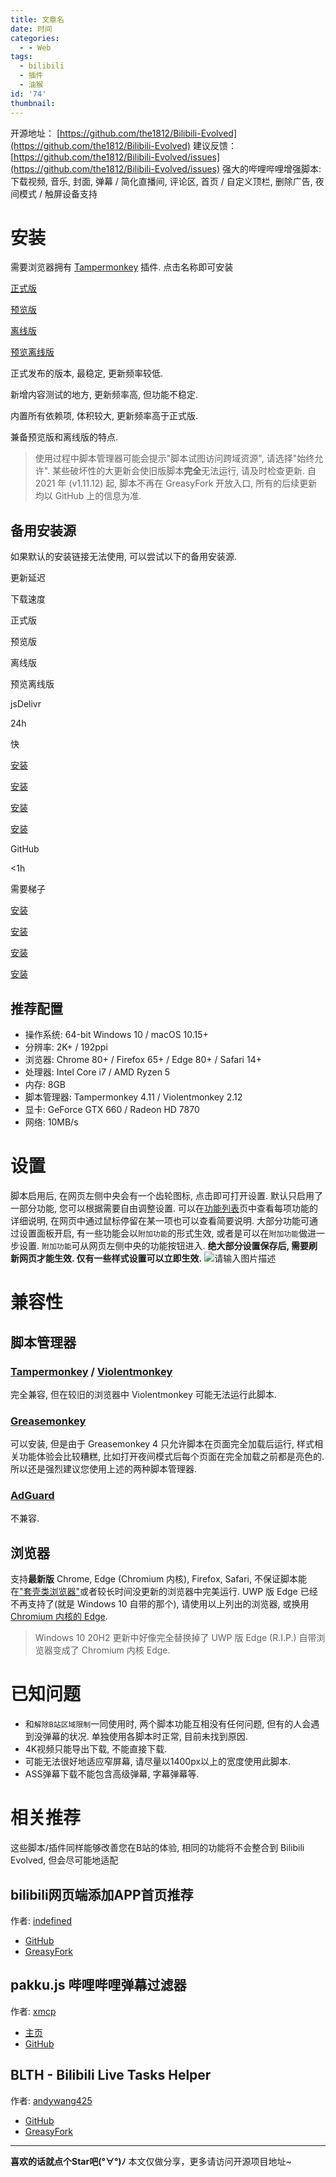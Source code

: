 ```yaml
---
title: 文章名
date: 时间
categories:
  - - Web
tags:
  - bilibili
  - 插件
  - 油猴
id: '74'
thumbnail:
---
```



开源地址： [https://github.com/the1812/Bilibili-Evolved](https://github.com/the1812/Bilibili-Evolved) 建议反馈： [https://github.com/the1812/Bilibili-Evolved/issues](https://github.com/the1812/Bilibili-Evolved/issues) 强大的哔哩哔哩增强脚本: 下载视频, 音乐, 封面, 弹幕 / 简化直播间, 评论区, 首页 / 自定义顶栏, 删除广告, 夜间模式 / 触屏设备支持

# 安装

需要浏览器拥有 [Tampermonkey](https://tampermonkey.net/) 插件. 点击名称即可安装

[正式版](https://cdn.jsdelivr.net/gh/the1812/Bilibili-Evolved@master/bilibili-evolved.user.js)

[预览版](https://cdn.jsdelivr.net/gh/the1812/Bilibili-Evolved@preview/bilibili-evolved.preview.user.js)

[离线版](https://cdn.jsdelivr.net/gh/the1812/Bilibili-Evolved@master/bilibili-evolved.offline.user.js)

[预览离线版](https://cdn.jsdelivr.net/gh/the1812/Bilibili-Evolved@preview/bilibili-evolved.preview-offline.user.js)

正式发布的版本, 最稳定, 更新频率较低.

新增内容测试的地方, 更新频率高, 但功能不稳定.

内置所有依赖项, 体积较大, 更新频率高于正式版.

兼备预览版和离线版的特点.

> 使用过程中脚本管理器可能会提示"脚本试图访问跨域资源", 请选择"始终允许". 某些破坏性的大更新会使旧版脚本**完全**无法运行, 请及时检查更新. 自 2021 年 (v1.11.12) 起, 脚本不再在 GreasyFork 开放入口, 所有的后续更新均以 GitHub 上的信息为准.

## 备用安装源

如果默认的安装链接无法使用, 可以尝试以下的备用安装源.

更新延迟

下载速度

正式版

预览版

离线版

预览离线版

jsDelivr

24h

快

[安装](https://cdn.jsdelivr.net/gh/the1812/Bilibili-Evolved@master/bilibili-evolved.user.js)

[安装](https://cdn.jsdelivr.net/gh/the1812/Bilibili-Evolved@preview/bilibili-evolved.preview.user.js)

[安装](https://cdn.jsdelivr.net/gh/the1812/Bilibili-Evolved@master/bilibili-evolved.offline.user.js)

[安装](https://cdn.jsdelivr.net/gh/the1812/Bilibili-Evolved@preview/bilibili-evolved.preview-offline.user.js)

GitHub

<1h

需要梯子

[安装](https://github.com/the1812/Bilibili-Evolved/raw/master/bilibili-evolved.user.js)

[安装](https://github.com/the1812/Bilibili-Evolved/raw/preview/bilibili-evolved.preview.user.js)

[安装](https://github.com/the1812/Bilibili-Evolved/raw/master/bilibili-evolved.offline.user.js)

[安装](https://github.com/the1812/Bilibili-Evolved/raw/preview/bilibili-evolved.preview-offline.user.js)

## 推荐配置

*   操作系统: 64-bit Windows 10 / macOS 10.15+
*   分辨率: 2K+ / 192ppi
*   浏览器: Chrome 80+ / Firefox 65+ / Edge 80+ / Safari 14+
*   处理器: Intel Core i7 / AMD Ryzen 5
*   内存: 8GB
*   脚本管理器: Tampermonkey 4.11 / Violentmonkey 2.12
*   显卡: GeForce GTX 660 / Radeon HD 7870
*   网络: 10MB/s

# 设置

脚本启用后, 在网页左侧中央会有一个齿轮图标, 点击即可打开设置. 默认只启用了一部分功能, 您可以根据需要自由调整设置. 可以在[功能列表](doc/features.md)页中查看每项功能的详细说明, 在网页中通过鼠标停留在某一项也可以查看简要说明. 大部分功能可通过设置面板开启, 有一些功能会以`附加功能`的形式生效, 或者是可以在`附加功能`做进一步设置. `附加功能`可从网页左侧中央的功能按钮进入. **绝大部分设置保存后, 需要刷新网页才能生效. 仅有一些样式设置可以立即生效.** ![请输入图片描述](https://cdn.uzz5.com/imgs/2021/02/28/5bPBkCbO.webp "请输入图片描述")

# 兼容性

## 脚本管理器

### [Tampermonkey](https://tampermonkey.net/) / [Violentmonkey](https://violentmonkey.github.io/)

完全兼容, 但在较旧的浏览器中 Violentmonkey 可能无法运行此脚本.

### [Greasemonkey](https://www.greasespot.net/)

可以安装, 但是由于 Greasemonkey 4 只允许脚本在页面完全加载后运行, 样式相关功能体验会比较糟糕, 比如打开夜间模式后每个页面在完全加载之前都是亮色的. 所以还是强烈建议您使用上述的两种脚本管理器.

### [AdGuard](https://adguard.com/zh_cn/adguard-windows/overview.html)

不兼容.

## 浏览器

支持**最新版** Chrome, Edge (Chromium 内核), Firefox, Safari, 不保证脚本能在["套壳类浏览器"](https://www.jianshu.com/p/67d790a8f221)或者较长时间没更新的浏览器中完美运行. UWP 版 Edge 已经不再支持了(就是 Windows 10 自带的那个), 请使用以上列出的浏览器, 或换用 [Chromium 内核的 Edge](https://www.microsoft.com/en-us/edge).

> Windows 10 20H2 更新中好像完全替换掉了 UWP 版 Edge (R.I.P.) 自带浏览器变成了 Chromium 内核 Edge.

# 已知问题

*   和`解除B站区域限制`一同使用时, 两个脚本功能互相没有任何问题, 但有的人会遇到没弹幕的状况. 单独使用各脚本时正常, 目前未找到原因.
*   4K视频只能导出下载, 不能直接下载.
*   可能无法很好地适应窄屏幕, 请尽量以1400px以上的宽度使用此脚本.
*   ASS弹幕下载不能包含高级弹幕, 字幕弹幕等.

# 相关推荐

这些脚本/插件同样能够改善您在B站的体验, 相同的功能将不会整合到 Bilibili Evolved, 但会尽可能地适配

## bilibili网页端添加APP首页推荐

作者: [indefined](https://github.com/indefined)

*   [GitHub](https://github.com/indefined/UserScripts/tree/master/bilibiliHome)
*   [GreasyFork](https://greasyfork.org/zh-CN/scripts/368446-bilibili%E7%BD%91%E9%A1%B5%E7%AB%AF%E6%B7%BB%E5%8A%A0app%E9%A6%96%E9%A1%B5%E6%8E%A8%E8%8D%90)

## pakku.js 哔哩哔哩弹幕过滤器

作者: [xmcp](https://github.com/xmcp)

*   [主页](https://s.xmcp.ml/pakkujs/)
*   [GitHub](https://github.com/xmcp/pakku.js)

## BLTH - Bilibili Live Tasks Helper

作者: [andywang425](https://github.com/andywang425)

*   [GitHub](https://github.com/andywang425/BLTH)
*   [GreasyFork](https://greasyfork.org/zh-CN/scripts/406048-b%E7%AB%99%E7%9B%B4%E6%92%AD%E9%97%B4%E6%8C%82%E6%9C%BA%E5%8A%A9%E6%89%8B)

* * *

**喜欢的话就点个Star吧(°∀°)ﾉ** 本文仅做分享，更多请访问开源项目地址~